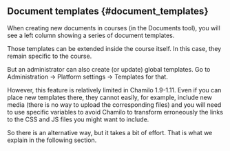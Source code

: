 ## Document templates {#document_templates}

When creating new documents in courses (in the Documents tool), 
you will see a left column showing a series of document templates.

Those templates can be extended inside the course itself. In this
case, they remain specific to the course.

But an administrator can also create (or update) global templates.
Go to Administration -> Platform settings -> Templates for that.

However, this feature is relatively limited in Chamilo 1.9-1.11. Even
if you can place new templates there, they cannot easily, for example,
include new media (there is no way to upload the corresponding files)
and you will need to use specific variables to avoid Chamilo to transform
erroneously the links to the CSS and JS files you might want to include.

So there is an alternative way, but it takes a bit of effort. That is what
we explain in the following section.
